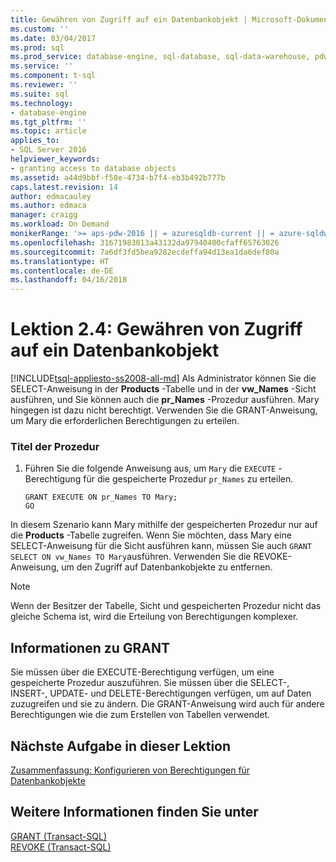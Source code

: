 ```yaml
---
title: Gewähren von Zugriff auf ein Datenbankobjekt | Microsoft-Dokumentation
ms.custom: ''
ms.date: 03/04/2017
ms.prod: sql
ms.prod_service: database-engine, sql-database, sql-data-warehouse, pdw
ms.service: ''
ms.component: t-sql
ms.reviewer: ''
ms.suite: sql
ms.technology:
- database-engine
ms.tgt_pltfrm: ''
ms.topic: article
applies_to:
- SQL Server 2016
helpviewer_keywords:
- granting access to database objects
ms.assetid: a44d9bbf-f58e-4734-b7f4-eb3b492b777b
caps.latest.revision: 14
author: edmacauley
ms.author: edmaca
manager: craigg
ms.workload: On Demand
monikerRange: '>= aps-pdw-2016 || = azuresqldb-current || = azure-sqldw-latest || >= sql-server-2016 || = sqlallproducts-allversions'
ms.openlocfilehash: 31671983013a43132da97940400cfaff65763026
ms.sourcegitcommit: 7a6df3fd5bea9282ecdeffa94d13ea1da6def80a
ms.translationtype: HT
ms.contentlocale: de-DE
ms.lasthandoff: 04/16/2018
---
```

# <a name="lesson-2-4---granting-access-to-a-database-object"></a>Lektion 2.4: Gewähren von Zugriff auf ein Datenbankobjekt
[!INCLUDE[tsql-appliesto-ss2008-all-md](../includes/tsql-appliesto-ss2008-all-md.md)]
Als Administrator können Sie die SELECT-Anweisung in der **Products** -Tabelle und in der **vw_Names** -Sicht ausführen, und Sie können auch die **pr_Names** -Prozedur ausführen. Mary hingegen ist dazu nicht berechtigt. Verwenden Sie die GRANT-Anweisung, um Mary die erforderlichen Berechtigungen zu erteilen.  
  
### <a name="procedure-title"></a>Titel der Prozedur  
  
1.  Führen Sie die folgende Anweisung aus, um `Mary` die `EXECUTE` -Berechtigung für die gespeicherte Prozedur `pr_Names` zu erteilen.  
  
    ```  
    GRANT EXECUTE ON pr_Names TO Mary;  
    GO  
    ```  
  
In diesem Szenario kann Mary mithilfe der gespeicherten Prozedur nur auf die **Products** -Tabelle zugreifen. Wenn Sie möchten, dass Mary eine SELECT-Anweisung für die Sicht ausführen kann, müssen Sie auch `GRANT SELECT ON vw_Names TO Mary`ausführen. Verwenden Sie die REVOKE-Anweisung, um den Zugriff auf Datenbankobjekte zu entfernen.  
  
> [!NOTE]  
> Wenn der Besitzer der Tabelle, Sicht und gespeicherten Prozedur nicht das gleiche Schema ist, wird die Erteilung von Berechtigungen komplexer.  
  
## <a name="about-grant"></a>Informationen zu GRANT  
Sie müssen über die EXECUTE-Berechtigung verfügen, um eine gespeicherte Prozedur auszuführen. Sie müssen über die SELECT-, INSERT-, UPDATE- und DELETE-Berechtigungen verfügen, um auf Daten zuzugreifen und sie zu ändern. Die GRANT-Anweisung wird auch für andere Berechtigungen wie die zum Erstellen von Tabellen verwendet.  
  
## <a name="next-task-in-lesson"></a>Nächste Aufgabe in dieser Lektion  
[Zusammenfassung: Konfigurieren von Berechtigungen für Datenbankobjekte](../t-sql/lesson-2-5-summary-configuring-permissions-on-database-objects.md)  
  
## <a name="see-also"></a>Weitere Informationen finden Sie unter  
[GRANT &#40;Transact-SQL&#41;](../t-sql/statements/grant-transact-sql.md)  
[REVOKE &#40;Transact-SQL&#41;](../t-sql/statements/revoke-transact-sql.md)  
  
  
  
